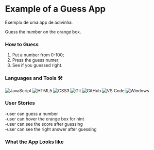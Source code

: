 # Example of a Guess App

Exemplo de uma app de adivinha.

 Guess the number on the orange box.
 
 ### How to Guess
 1. Put a number from 0-100;
 2. Press the guess numer;
 3. See if you guessed right.
 
### Languages and Tools 🛠 

![JavaScript](https://img.shields.io/badge/-JavaScript-%23F7DF1C?style=flat-square&logo=javascript&logoColor=000000&labelColor=%23F7DF1C&color=%23FFCE5A)
![HTML5](https://img.shields.io/badge/-HTML5-%23E44D27?style=flat-square&logo=html5&logoColor=ffffff)
![CSS3](https://img.shields.io/badge/-CSS3-%231572B6?style=flat-square&logo=css3)
![Git](https://img.shields.io/badge/-Git-%23F05032?style=flat-square&logo=git&logoColor=%23ffffff)
![GitHub](https://img.shields.io/badge/-GitHub-181717?style=flat-square&logo=github)
![VS Code](http://img.shields.io/badge/-VS%20Code-007ACC?style=flat-square&logo=visual-studio-code&logoColor=ffffff)
![Windows](http://img.shields.io/badge/-Windows-0078D6?style=flat-square&logo=windows&logoColor=ffffff)

### User Stories
-user can guess a number<br/>
-user can hover the orange box for hint<br/>
-user can see the score after guessing<br/>
-user can see the right answer after guessing

### What the App Looks like


